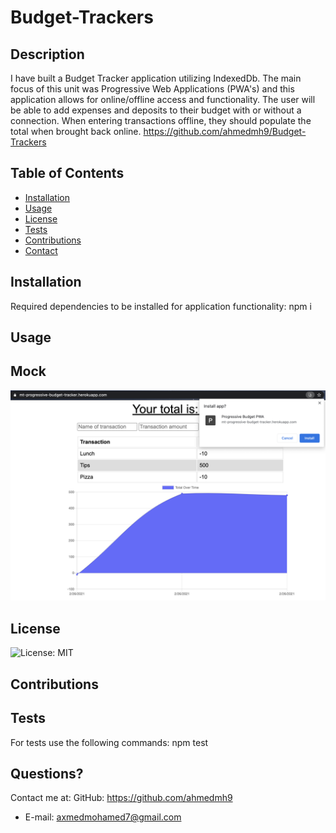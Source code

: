 # Budget-Trackers

## Description

I have built a Budget Tracker application utilizing IndexedDb. The main focus of this unit was Progressive Web Applications (PWA's) and this application allows for online/offline access and functionality. The user will be able to add expenses and deposits to their budget with or without a connection. When entering transactions offline, they should populate the total when brought back online.
https://github.com/ahmedmh9/Budget-Trackers

## Table of Contents

- [Installation](#installation)
- [Usage](#usage)
- [License](#license)
- [Tests](#Tests)
- [Contributions](#Contributions)
- [Contact](#Contact)

## Installation

Required dependencies to be installed for application functionality: npm i

## Usage

## Mock
  ![mock!](./assets/img/download-icon.png)
## License

![License: MIT](https://img.shields.io/badge/License-MIT-yellow.svg)

## Contributions

## Tests

For tests use the following commands: npm test

## Questions?

Contact me at:
GitHub: https://github.com/ahmedmh9

- E-mail: axmedmohamed7@gmail.com
